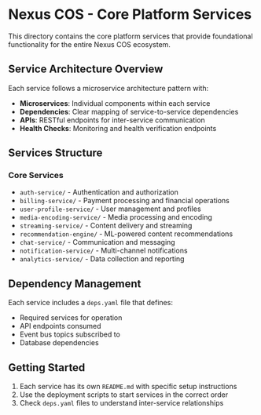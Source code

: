 # Nexus COS - Core Platform Services

This directory contains the core platform services that provide foundational functionality for the entire Nexus COS ecosystem.

## Service Architecture Overview

Each service follows a microservice architecture pattern with:
- **Microservices**: Individual components within each service
- **Dependencies**: Clear mapping of service-to-service dependencies
- **APIs**: RESTful endpoints for inter-service communication
- **Health Checks**: Monitoring and health verification endpoints

## Services Structure

### Core Services
- `auth-service/` - Authentication and authorization
- `billing-service/` - Payment processing and financial operations
- `user-profile-service/` - User management and profiles
- `media-encoding-service/` - Media processing and encoding
- `streaming-service/` - Content delivery and streaming
- `recommendation-engine/` - ML-powered content recommendations
- `chat-service/` - Communication and messaging
- `notification-service/` - Multi-channel notifications
- `analytics-service/` - Data collection and reporting

## Dependency Management

Each service includes a `deps.yaml` file that defines:
- Required services for operation
- API endpoints consumed
- Event bus topics subscribed to
- Database dependencies

## Getting Started

1. Each service has its own `README.md` with specific setup instructions
2. Use the deployment scripts to start services in the correct order
3. Check `deps.yaml` files to understand inter-service relationships